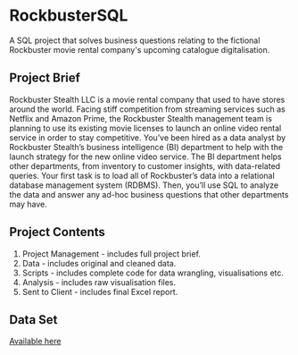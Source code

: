 # RockbusterSQL
A SQL project that solves business questions relating to the fictional Rockbuster movie rental company's upcoming catalogue digitalisation.

## Project Brief
Rockbuster Stealth LLC is a movie rental company that used to have stores around the
world. Facing stiff competition from streaming services such as Netflix and Amazon Prime,
the Rockbuster Stealth management team is planning to use its existing movie licenses to
launch an online video rental service in order to stay competitive.
You’ve been hired as a data analyst by Rockbuster Stealth’s business intelligence (BI)
department to help with the launch strategy for the new online video service. The BI
department helps other departments, from inventory to customer insights, with data-related
queries. Your first task is to load all of Rockbuster’s data into a relational database
management system (RDBMS). Then, you’ll use SQL to analyze the data and answer any
ad-hoc business questions that other departments may have.

## Project Contents
1. Project Management - includes full project brief.
2. Data - includes original and cleaned data.
3. Scripts - includes complete code for data wrangling, visualisations etc.
4. Analysis - includes raw visualisation files. 
5. Sent to Client - includes final Excel report. 

## Data Set
[Available here](http://www.postgresqltutorial.com/wp-content/uploads/2019/05/dvdrental.zip)

